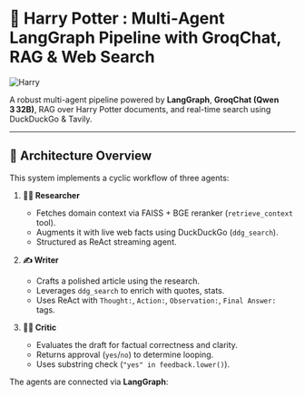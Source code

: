 
# 🧠 Harry Potter : Multi‑Agent LangGraph Pipeline with GroqChat, RAG & Web Search

![Harry](https://deep-image.ai/blog/content/images/size/w2000/2023/11/12d8bbec-eb85-4cae-83c3-b88621e64013-1.png)

A robust multi-agent pipeline powered by **LangGraph**, **GroqChat (Qwen 3 32B)**, RAG over Harry Potter documents, and real-time search using DuckDuckGo & Tavily.

---

## 🚀 Architecture Overview

This system implements a cyclic workflow of three agents:

1. **🧑‍🔬 Researcher**
   - Fetches domain context via FAISS + BGE reranker (`retrieve_context` tool).
   - Augments it with live web facts using DuckDuckGo (`ddg_search`).
   - Structured as ReAct streaming agent.

2. **✍️ Writer**
   - Crafts a polished article using the research.
   - Leverages `ddg_search` to enrich with quotes, stats.
   - Uses ReAct with `Thought:`, `Action:`, `Observation:`, `Final Answer:` tags.

3. **🧑‍⚖️ Critic**
   - Evaluates the draft for factual correctness and clarity.
   - Returns approval (`yes`/`no`) to determine looping.
   - Uses substring check (`"yes" in feedback.lower()`).

The agents are connected via **LangGraph**:


